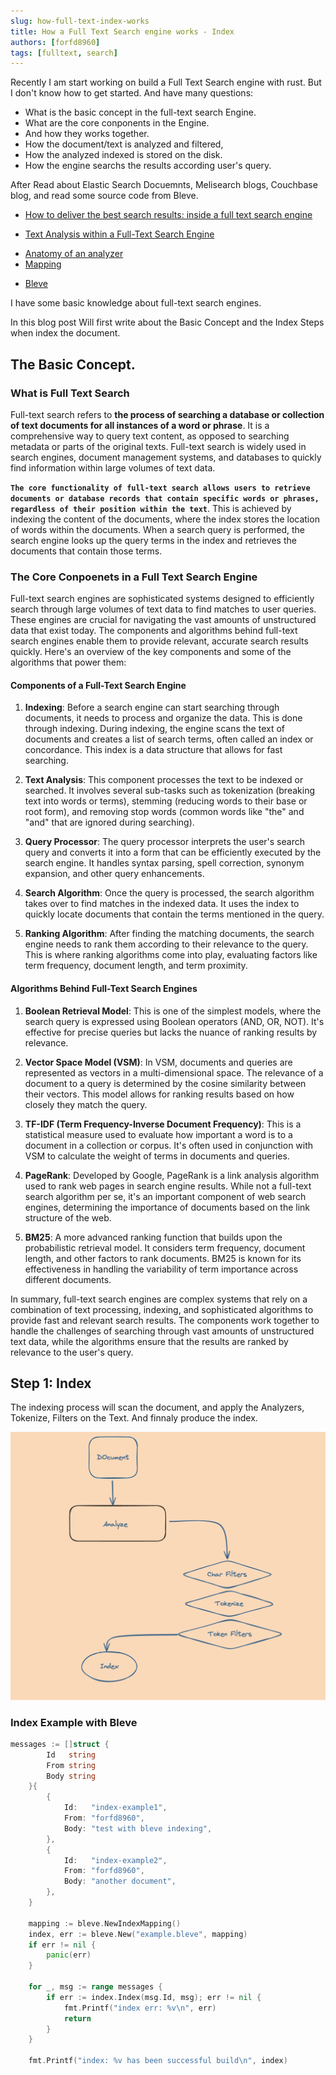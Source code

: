 ```yaml
---
slug: how-full-text-index-works
title: How a Full Text Search engine works - Index
authors: [forfd8960]
tags: [fulltext, search]
---
```


Recently I am start working on build a Full Text Search engine with rust. But I don't know how to get started.
And have many questions:

- What is the basic concept in the full-text search Engine.
- What are the core conponents in the Engine.
- And how they works together.
- How the document/text is analyzed and filtered,
- How the analyzed indexed is stored on the disk.
- How the engine searchs the results according user's query.

After Read about Elastic Search Docuemnts, Melisearch blogs, Couchbase blog, and read some source code from Bleve.

- [How to deliver the best search results: inside a full text search engine](https://blog.meilisearch.com/how-full-text-search-engines-work/)

* [Text Analysis within a Full-Text Search Engine](https://www.couchbase.com/blog/full-text_search_text_analysis/)

- [Anatomy of an analyzer](https://www.elastic.co/guide/en/elasticsearch/reference/current/analyzer-anatomy.html)
- [Mapping](https://www.elastic.co/guide/en/elasticsearch/reference/current/mapping.html)

* [Bleve](https://github.com/blevesearch/bleve)

I have some basic knowledge about full-text search engines.

In this blog post Will first write about the Basic Concept and the Index Steps when index the document.

## The Basic Concept.

### What is Full Text Search

Full-text search refers to **the process of searching a database or collection of text documents for all instances of a word or phrase**. It is a comprehensive way to query text content, as opposed to searching metadata or parts of the original texts. Full-text search is widely used in search engines, document management systems, and databases to quickly find information within large volumes of text data.

**`The core functionality of full-text search allows users to retrieve documents or database records that contain specific words or phrases, regardless of their position within the text`**. This is achieved by indexing the content of the documents, where the index stores the location of words within the documents. When a search query is performed, the search engine looks up the query terms in the index and retrieves the documents that contain those terms.

### The Core Conpoenets in a Full Text Search Engine

Full-text search engines are sophisticated systems designed to efficiently search through large volumes of text data to find matches to user queries. These engines are crucial for navigating the vast amounts of unstructured data that exist today. The components and algorithms behind full-text search engines enable them to provide relevant, accurate search results quickly. Here's an overview of the key components and some of the algorithms that power them:

#### Components of a Full-Text Search Engine

1. **Indexing**: Before a search engine can start searching through documents, it needs to process and organize the data. This is done through indexing. During indexing, the engine scans the text of documents and creates a list of search terms, often called an index or concordance. This index is a data structure that allows for fast searching.

2. **Text Analysis**: This component processes the text to be indexed or searched. It involves several sub-tasks such as tokenization (breaking text into words or terms), stemming (reducing words to their base or root form), and removing stop words (common words like "the" and "and" that are ignored during searching).

3. **Query Processor**: The query processor interprets the user's search query and converts it into a form that can be efficiently executed by the search engine. It handles syntax parsing, spell correction, synonym expansion, and other query enhancements.

4. **Search Algorithm**: Once the query is processed, the search algorithm takes over to find matches in the indexed data. It uses the index to quickly locate documents that contain the terms mentioned in the query.

5. **Ranking Algorithm**: After finding the matching documents, the search engine needs to rank them according to their relevance to the query. This is where ranking algorithms come into play, evaluating factors like term frequency, document length, and term proximity.

#### Algorithms Behind Full-Text Search Engines

1. **Boolean Retrieval Model**: This is one of the simplest models, where the search query is expressed using Boolean operators (AND, OR, NOT). It's effective for precise queries but lacks the nuance of ranking results by relevance.

2. **Vector Space Model (VSM)**: In VSM, documents and queries are represented as vectors in a multi-dimensional space. The relevance of a document to a query is determined by the cosine similarity between their vectors. This model allows for ranking results based on how closely they match the query.

3. **TF-IDF (Term Frequency-Inverse Document Frequency)**: This is a statistical measure used to evaluate how important a word is to a document in a collection or corpus. It's often used in conjunction with VSM to calculate the weight of terms in documents and queries.

4. **PageRank**: Developed by Google, PageRank is a link analysis algorithm used to rank web pages in search engine results. While not a full-text search algorithm per se, it's an important component of web search engines, determining the importance of documents based on the link structure of the web.

5. **BM25**: A more advanced ranking function that builds upon the probabilistic retrieval model. It considers term frequency, document length, and other factors to rank documents. BM25 is known for its effectiveness in handling the variability of term importance across different documents.

In summary, full-text search engines are complex systems that rely on a combination of text processing, indexing, and sophisticated algorithms to provide fast and relevant search results. The components work together to handle the challenges of searching through vast amounts of unstructured text data, while the algorithms ensure that the results are ranked by relevance to the user's query.

## Step 1: Index

The indexing process will scan the document, and apply the Analyzers, Tokenize, Filters on the Text.
And finnaly produce the index.

![Index Process](indexing_process.png)

### Index Example with Bleve

```go
messages := []struct {
		Id   string
		From string
		Body string
	}{
		{
			Id:   "index-example1",
			From: "forfd8960",
			Body: "test with bleve indexing",
		},
		{
			Id:   "index-example2",
			From: "forfd8960",
			Body: "another document",
		},
	}

	mapping := bleve.NewIndexMapping()
	index, err := bleve.New("example.bleve", mapping)
	if err != nil {
		panic(err)
	}

	for _, msg := range messages {
		if err := index.Index(msg.Id, msg); err != nil {
			fmt.Printf("index err: %v\n", err)
			return
		}
	}

	fmt.Printf("index: %v has been successful build\n", index)
```
